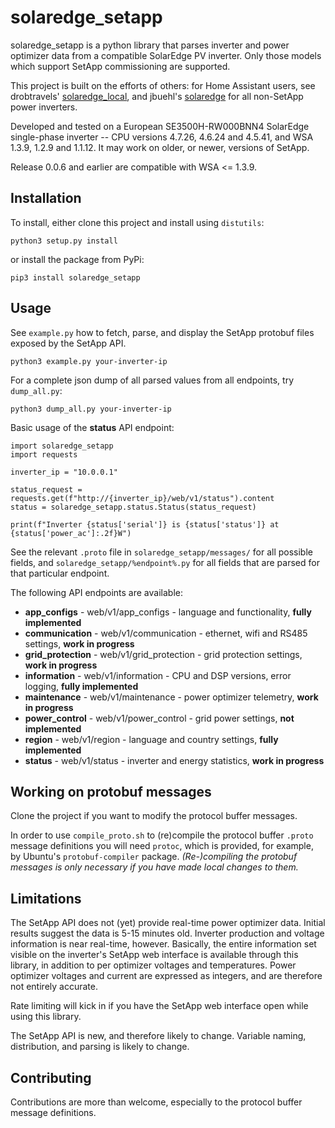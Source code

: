 # solaredge_setapp

solaredge_setapp is a python library that parses inverter and power optimizer data from a compatible SolarEdge PV inverter. Only those models which support SetApp commissioning are supported.

This project is built on the efforts of others: for Home Assistant users, see drobtravels' <a href="https://github.com/drobtravels/solaredge-local">solaredge_local</a>, and jbuehl's <a href="https://github.com/jbuehl/solaredge">solaredge</a> for all non-SetApp power inverters.

Developed and tested on a European SE3500H-RW000BNN4 SolarEdge single-phase inverter -- CPU versions 4.7.26, 4.6.24 and 4.5.41, and WSA 1.3.9, 1.2.9 and 1.1.12. It may work on older, or newer, versions of SetApp.

Release 0.0.6 and earlier are compatible with WSA <= 1.3.9.

## Installation

To install, either clone this project and install using `distutils`:

```python3 setup.py install```

or install the package from PyPi:

```pip3 install solaredge_setapp```

## Usage

See `example.py` how to fetch, parse, and display the SetApp protobuf files exposed by the SetApp API.

```python3 example.py your-inverter-ip```

For a complete json dump of all parsed values from all endpoints, try `dump_all.py`:

```python3 dump_all.py your-inverter-ip```

Basic usage of the **status** API endpoint:

```
import solaredge_setapp
import requests

inverter_ip = "10.0.0.1"

status_request = requests.get(f"http://{inverter_ip}/web/v1/status").content
status = solaredge_setapp.status.Status(status_request)

print(f"Inverter {status['serial']} is {status['status']} at {status['power_ac']:.2f}W")
```

See the relevant `.proto` file in `solaredge_setapp/messages/` for all possible fields, and `solaredge_setapp/%endpoint%.py` for all fields that are parsed for that particular endpoint.

The following API endpoints are available:

* **app_configs** - web/v1/app_configs - language and functionality, **fully implemented**
* **communication** - web/v1/communication - ethernet, wifi and RS485 settings, **work in progress**
* **grid_protection** - web/v1/grid_protection - grid protection settings, **work in progress**
* **information** - web/v1/information - CPU and DSP versions, error logging, **fully implemented**
* **maintenance** - web/v1/maintenance - power optimizer telemetry, **work in progress**
* **power_control** - web/v1/power_control - grid power settings, **not implemented**
* **region** - web/v1/region - language and country settings, **fully implemented**
* **status** - web/v1/status - inverter and energy statistics, **work in progress**

## Working on protobuf messages

Clone the project if you want to modify the protocol buffer messages.

In order to use `compile_proto.sh` to (re)compile the protocol buffer `.proto` message definitions you will need `protoc`, which is provided, for example, by Ubuntu's `protobuf-compiler` package. *(Re-)compiling the protobuf messages is only necessary if you have made local changes to them.*

## Limitations

The SetApp API does not (yet) provide real-time power optimizer data. Initial results suggest the data is 5-15 minutes old. Inverter production and voltage information is near real-time, however. Basically, the entire information set visible on the inverter's SetApp web interface is available through this library, in addition to per optimizer voltages and temperatures. Power optimizer voltages and current are expressed as integers, and are therefore not entirely accurate.

Rate limiting will kick in if you have the SetApp web interface open while using this library.

The SetApp API is new, and therefore likely to change. Variable naming, distribution, and parsing is likely to change.

## Contributing

Contributions are more than welcome, especially to the protocol buffer message definitions.
